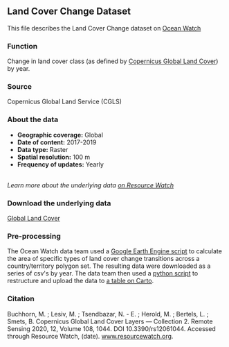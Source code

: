 ## Land Cover Change Dataset
This file describes the Land Cover Change dataset on [Ocean Watch](https://www.oceanwatchdata.org)

### Function
Change in land cover class (as defined by [Copernicus Global Land Cover](https://lcviewer.vito.be/about)) by year.

### Source
Copernicus Global Land Service (CGLS)

### About the data
- **Geographic coverage:** Global
- **Date of content:** 2017-2019
- **Data type:** Raster
- **Spatial resolution:** 100 m
- **Frequency of updates:** Yearly

<br/>*Learn more about the underlying data [on Resource Watch](https://resourcewatch.org/data/explore/Global-Land-Cover-UN-FAO-LCCS-Classification)*

### Download the underlying data
[Global Land Cover](https://lcviewer.vito.be/download) 

### Pre-processing
The Ocean Watch data team used a [Google Earth Engine script](https://code.earthengine.google.com/1a106a75689826e6bf7283b7d7c7f6f5) to calculate the area of specific types of land cover change transitions across a country/territory polygon set. The resulting data were downloaded as a series of csv's by year. The data team then used a [python script](land-cover-change-structuring.py) to restructure and upload the data to [a table on Carto](https://resourcewatch.carto.com/u/wri-rw/dataset/ocn_calcs_016_land_cover_change_by_territory).

### Citation
Buchhorn, M. ; Lesiv, M. ; Tsendbazar, N. - E. ; Herold, M. ; Bertels, L. ; Smets, B. Copernicus Global Land Cover Layers — Collection 2. Remote Sensing 2020, 12, Volume 108, 1044. DOI 10.3390/rs12061044. Accessed through Resource Watch, (date). www.resourcewatch.org.
